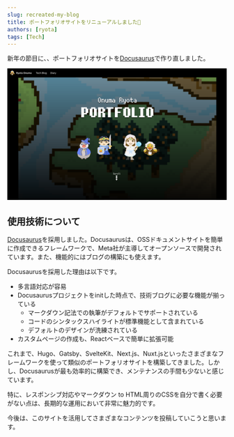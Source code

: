 ```yaml
---
slug: recreated-my-blog
title: ポートフォリオサイトをリニューアルしました🎉
authors: [ryota]
tags: [Tech]
---
```


新年の節目に、、ポートフォリオサイトを[Docusaurus](https://docusaurus.io/)で作り直しました。

![ブログ](blog-top.png)

<!-- truncate -->

## 使用技術について

[Docusaurus](https://docusaurus.io/)を採用しました。Docusaurusは、OSSドキュメントサイトを簡単に作成できるフレームワークで、Meta社が主導してオープンソースで開発されています。また、機能的にはブログの構築にも使えます。

Docusaurusを採用した理由は以下です。

- 多言語対応が容易
- Docusaurusプロジェクトをinitした時点で、技術ブログに必要な機能が揃っている
  - マークダウン記法での執筆がデフォルトでサポートされている
  - コードのシンタックスハイライトが標準機能として含まれている
  - デフォルトのデザインが洗練されている
- カスタムページの作成も、Reactベースで簡単に拡張可能

これまで、Hugo、Gatsby、SvelteKit、Next.js、Nuxt.jsといったさまざまなフレームワークを使って類似のポートフォリオサイトを構築してきました。しかし、Docusaurusが最も効率的に構築でき、メンテナンスの手間も少ないと感じています。

特に、レスポンシブ対応やマークダウン to HTML周りのCSSを自分で書く必要がない点は、長期的な運用において非常に魅力的です。

今後は、このサイトを活用してさまざまなコンテンツを投稿していこうと思います。

